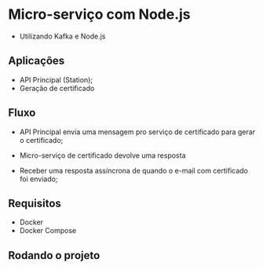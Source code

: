 # Micro-serviço com Node.js

- Utilizando Kafka e Node.js

## Aplicações

- API Principal (Station);
- Geração de certificado

## Fluxo

- API Principal envia uma mensagem pro serviço de certificado para gerar o certificado;
- Micro-serviço de certificado devolve uma resposta 

- Receber uma resposta assíncrona de quando o e-mail com certificado foi enviado;

## Requisitos

- Docker
- Docker Compose

## Rodando o projeto

 
